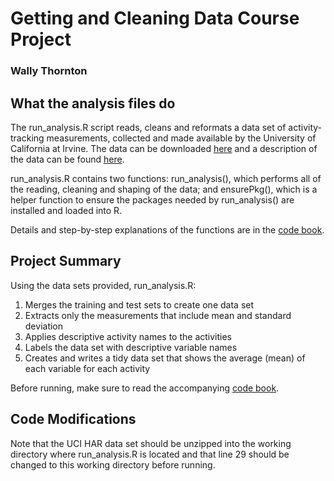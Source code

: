 # Getting and Cleaning Data Course Project
### Wally Thornton
## What the analysis files do
The run_analysis.R script reads, cleans and reformats a data set of activity-tracking measurements, collected and made available by the University of California at Irvine. The data can be downloaded [here](https://d396qusza40orc.cloudfront.net/getdata%2Fprojectfiles%2FUCI%20HAR%20Dataset.zip) and a description of the data can be found [here](http://archive.ics.uci.edu/ml/datasets/Human+Activity+Recognition+Using+Smartphones).

run\_analysis.R contains two functions: run\_analysis(), which performs all of the reading, cleaning and shaping of the data; and ensurePkg(), which is a helper function to ensure the packages needed by run_analysis() are installed and loaded into R.

Details and step-by-step explanations of the functions are in the [code book](https://github.com/wallyt/DataCourseProject/blob/master/Codebook.md).

## Project Summary
Using the data sets provided, run_analysis.R:

1. Merges the training and test sets to create one data set
2. Extracts only the measurements that include mean and standard deviation
3. Applies descriptive activity names to the activities
4. Labels the data set with descriptive variable names
5. Creates and writes a tidy data set that shows the average (mean) of each variable for each activity

Before running, make sure to read the accompanying [code book](https://github.com/wallyt/DataCourseProject/blob/master/Codebook.md).

## Code Modifications
Note that the UCI HAR data set should be unzipped into the working directory where run_analysis.R is located and that line 29 should be changed to this working directory before running.